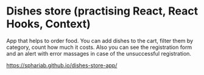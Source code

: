 # Dishes store (practising React, React Hooks, Context)

App that helps to order food.
You can add dishes to the cart, filter them by category, count how much it costs.
Also you can see the registration form and an alert with error massages in case of the unsuccessful registration.

https://sphariab.github.io/dishes-store-app/
